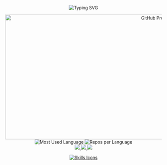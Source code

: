 <p align="center">
  <img src="https://readme-typing-svg.demolab.com/?font=Fira+Code&size=50&pause=4000&color=00FF00&width=600&height=150&lines=Seja+Bem+Vindo;" alt="Typing SVG" />
</p>


<div align="center">
  <img 
    src="http://github-profile-summary-cards.vercel.app/api/cards/profile-details?username=adinor8989&theme=github_dark" 
    width="1000" height="400" alt="GitHub Profile Details"
  />
</div>

<div align="center">
  <img 
    src="http://github-profile-summary-cards.vercel.app/api/cards/most-commit-language?username=adinor8989&theme=github_dark" 
    alt="Most Used Language"
  />
  <img 
    src="http://github-profile-summary-cards.vercel.app/api/cards/repos-per-language?username=adinor8989&theme=github_dark" 
    alt="Repos per Language"
  />
</div>

<div align="center">
  <a href="https://www.instagram.com/adinorsantanna/" target="_blank">
    <img src="https://img.shields.io/badge/-Instagram-%23E4405F?style=for-the-badge&logo=instagram&logoColor=white" />
  </a>
  <a href="mailto:adinor_original@hotmail.com" target="_blank">
    <img src="https://img.shields.io/badge/-Gmail-%23333?style=for-the-badge&logo=gmail&logoColor=white" />
  </a>
  <a href="https://www.linkedin.com/in/adinorsantanna/" target="_blank">
    <img src="https://img.shields.io/badge/-LinkedIn-%230077B5?style=for-the-badge&logo=linkedin&logoColor=white" />
  </a>
</div>

<p align="center">
  <a href="https://skillicons.dev">
    <img src="https://skillicons.dev/icons?i=git,java,js,nodejs,css,bootstrap,react" alt="Skills Icons" />
  </a>
</p>


